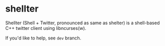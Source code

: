 shellter
========

Shellter (Shell + Twitter, pronounced as same as shelter) is a shell-based C++ twitter client using libncurses(w).

If you'd like to help, see `dev` branch. 

